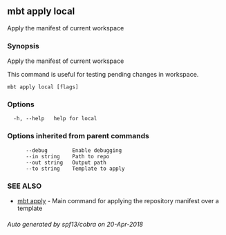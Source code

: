 ## mbt apply local

Apply the manifest of current workspace

### Synopsis


Apply the manifest of current workspace

This command is useful for testing pending changes in workspace.
	

```
mbt apply local [flags]
```

### Options

```
  -h, --help   help for local
```

### Options inherited from parent commands

```
      --debug        Enable debugging
      --in string    Path to repo
      --out string   Output path
      --to string    Template to apply
```

### SEE ALSO
* [mbt apply](mbt_apply.md)	 - Main command for applying the repository manifest over a template

###### Auto generated by spf13/cobra on 20-Apr-2018
